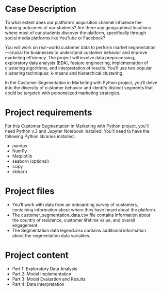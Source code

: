 # Case Description

To what extent does our platform’s acquisition channel influence the learning outcomes of our students?
Are there any geographical locations where most of our students discover the platform, specifically through social media platforms like YouTube or Facebook?

You will work on real-world customer data to perform market segmentation—crucial for businesses to understand customer behavior and improve marketing efficiency. The project will involve data preprocessing, exploratory data analysis (EDA), feature engineering, implementation of clustering algorithms, and interpretation of results. You’ll use two popular clustering techniques: k-means and hierarchical clustering.

In the Customer Segmentation in Marketing with Python project, you’ll delve into the diversity of customer behavior and identify distinct segments that could be targeted with personalized marketing strategies.

# Project requirements

For this Customer Segmentation in Marketing with Python project, you’ll need Python v.3 and Jupyter Notebook installed. You’ll need to have the following Python libraries installed:

- pandas 
- NumPy 
- Matplotlib 
- seaborn (optional)
- scipy
- sklearn

# Project files

- You’ll work with data from an onboarding survey of customers, containing information about where they have heard about the platform.
- The customer_segmentation_data.csv file contains information about the country of residence, customer lifetime value, and overall engagement.
- The Segmentation data legend.xlsx contains additional information about the segmentation data variables.

# Project content

- Part 1: Exploratory Data Analysis
- Part 2: Model Implementation
- Part 3: Model Evaluation and Results
- Part 4: Data Interpretation
